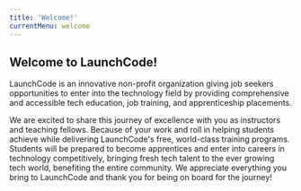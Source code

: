 ```yaml
---
title: 'Welcome!'
currentMenu: welcome
---
```


## Welcome to LaunchCode!

LaunchCode is an innovative non-profit organization giving job seekers opportunities to enter into the technology field by providing comprehensive and accessible tech education, job training, and apprenticeship placements.  

We are excited to share this journey of excellence with you as instructors and teaching fellows.  Because of your work and roll in helping students achieve while delivering LaunchCode's free, world-class training programs. Students will be prepared to become apprentices and enter into careers in technology competitively, bringing fresh tech talent to the ever growing tech world, benefiting the entire community. We appreciate everything you bring to LaunchCode and thank you for being on board for the journey!